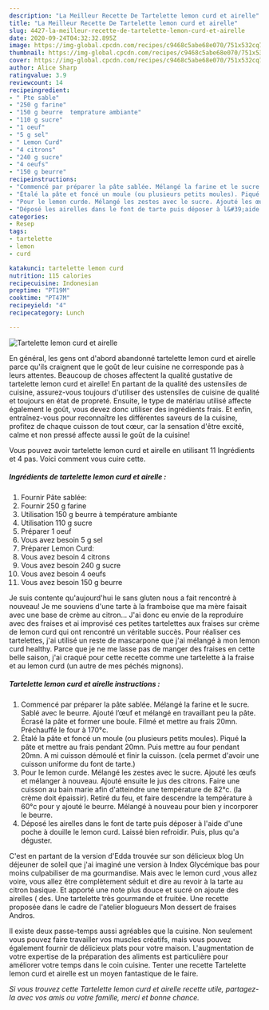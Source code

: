 ```yaml
---
description: "La Meilleur Recette De Tartelette lemon curd et airelle"
title: "La Meilleur Recette De Tartelette lemon curd et airelle"
slug: 4427-la-meilleur-recette-de-tartelette-lemon-curd-et-airelle
date: 2020-09-24T04:32:32.895Z
image: https://img-global.cpcdn.com/recipes/c9468c5abe68e070/751x532cq70/tartelette-lemon-curd-et-airelle-photo-principale-de-la-recette.jpg
thumbnail: https://img-global.cpcdn.com/recipes/c9468c5abe68e070/751x532cq70/tartelette-lemon-curd-et-airelle-photo-principale-de-la-recette.jpg
cover: https://img-global.cpcdn.com/recipes/c9468c5abe68e070/751x532cq70/tartelette-lemon-curd-et-airelle-photo-principale-de-la-recette.jpg
author: Alice Sharp
ratingvalue: 3.9
reviewcount: 14
recipeingredient:
- " Pte sable"
- "250 g farine"
- "150 g beurre  temprature ambiante"
- "110 g sucre"
- "1 oeuf"
- "5 g sel"
- " Lemon Curd"
- "4 citrons"
- "240 g sucre"
- "4 oeufs"
- "150 g beurre"
recipeinstructions:
- "Commencé par préparer la pâte sablée. Mélangé la farine et le sucre. Sablé avec le beurre. Ajouté l’œuf et mélangé en travaillant peu la pâte. Écrasé la pâte et former une boule. Filmé et mettre au frais 20mn. Préchauffé le four à 170°c."
- "Étalé la pâte et foncé un moule (ou plusieurs petits moules). Piqué la pâte et mettre au frais pendant 20mn. Puis mettre au four pendant 20mn. A mi cuisson démoulé et finir la cuisson. (cela permet d&#39;avoir une cuisson uniforme du font de tarte.)"
- "Pour le lemon curde. Mélangé les zestes avec le sucre. Ajouté les œufs et mélanger à nouveau. Ajouté ensuite le jus des citrons. Faire une cuisson au bain marie afin d&#39;atteindre une température de 82°c. (la crème doit épaissir). Retiré du feu, et faire descendre la température à 60°c pour y ajouté le beurre. Mélangé à nouveau pour bien y incorporer le beurre."
- "Déposé les airelles dans le font de tarte puis déposer à l&#39;aide d&#39;une poche à douille le lemon curd. Laissé bien refroidir. Puis, plus qu&#39;a déguster."
categories:
- Resep
tags:
- tartelette
- lemon
- curd

katakunci: tartelette lemon curd 
nutrition: 115 calories
recipecuisine: Indonesian
preptime: "PT19M"
cooktime: "PT47M"
recipeyield: "4"
recipecategory: Lunch

---
```



![Tartelette lemon curd et airelle](https://img-global.cpcdn.com/recipes/c9468c5abe68e070/751x532cq70/tartelette-lemon-curd-et-airelle-photo-principale-de-la-recette.jpg)

En général, les gens ont d'abord abandonné tartelette lemon curd et airelle parce qu'ils craignent que le goût de leur cuisine ne corresponde pas à leurs attentes. Beaucoup de choses affectent la qualité gustative de tartelette lemon curd et airelle! En partant de la qualité des ustensiles de cuisine, assurez-vous toujours d'utiliser des ustensiles de cuisine de qualité et toujours en état de propreté. Ensuite, le type de matériau utilisé affecte également le goût, vous devez donc utiliser des ingrédients frais. Et enfin, entraînez-vous pour reconnaître les différentes saveurs de la cuisine, profitez de chaque cuisson de tout cœur, car la sensation d'être excité, calme et non pressé affecte aussi le goût de la cuisine!

<!--inarticleads1-->

Vous pouvez avoir tartelette lemon curd et airelle en utilisant 11 Ingrédients et 4 pas. Voici comment vous cuire cette.

##### Ingrédients de tartelette lemon curd et airelle :

1. Fournir  Pâte sablée:
1. Fournir 250 g farine
1. Utilisation 150 g beurre à température ambiante
1. Utilisation 110 g sucre
1. Préparer 1 oeuf
1. Vous avez besoin 5 g sel
1. Préparer  Lemon Curd:
1. Vous avez besoin 4 citrons
1. Vous avez besoin 240 g sucre
1. Vous avez besoin 4 oeufs
1. Vous avez besoin 150 g beurre


Je suis contente qu&#39;aujourd&#39;hui le sans gluten nous a fait rencontré à nouveau! Je me souviens d&#39;une tarte à la framboise que ma mère faisait avec une base de crème au citron… J&#39;ai donc eu envie de la reproduire avec des fraises et ai improvisé ces petites tartelettes aux fraises sur crème de lemon curd qui ont rencontré un véritable succès. Pour réaliser ces tartelettes, j&#39;ai utilisé un reste de mascarpone que j&#39;ai mélangé à mon lemon curd healthy. Parce que je ne me lasse pas de manger des fraises en cette belle saison, j&#39;ai craqué pour cette recette comme une tartelette à la fraise et au lemon curd (un autre de mes péchés mignons). 

<!--inarticleads2-->

##### Tartelette lemon curd et airelle instructions :

1. Commencé par préparer la pâte sablée. Mélangé la farine et le sucre. Sablé avec le beurre. Ajouté l’œuf et mélangé en travaillant peu la pâte. Écrasé la pâte et former une boule. Filmé et mettre au frais 20mn. Préchauffé le four à 170°c.
1. Étalé la pâte et foncé un moule (ou plusieurs petits moules). Piqué la pâte et mettre au frais pendant 20mn. Puis mettre au four pendant 20mn. A mi cuisson démoulé et finir la cuisson. (cela permet d&#39;avoir une cuisson uniforme du font de tarte.)
1. Pour le lemon curde. Mélangé les zestes avec le sucre. Ajouté les œufs et mélanger à nouveau. Ajouté ensuite le jus des citrons. Faire une cuisson au bain marie afin d&#39;atteindre une température de 82°c. (la crème doit épaissir). Retiré du feu, et faire descendre la température à 60°c pour y ajouté le beurre. Mélangé à nouveau pour bien y incorporer le beurre.
1. Déposé les airelles dans le font de tarte puis déposer à l&#39;aide d&#39;une poche à douille le lemon curd. Laissé bien refroidir. Puis, plus qu&#39;a déguster.


C&#39;est en partant de la version d&#39;Edda trouvée sur son délicieux blog Un déjeuner de soleil que j&#39;ai imaginé une version à Index Glycémique bas pour moins culpabiliser de ma gourmandise. Mais avec le lemon curd ,vous allez voire, vous allez être complètement séduit et dire au revoir à la tarte au citron basique. Et apporté une note plus douce et sucré on ajoute des airelles ( des. Une tartelette très gourmande et fruitée. Une recette proposée dans le cadre de l&#39;atelier blogueurs Mon dessert de fraises Andros. 

<!--inarticleads1-->

<p>
Il existe deux passe-temps aussi agréables que la cuisine. Non seulement vous pouvez faire travailler vos muscles créatifs, mais vous pouvez également fournir de délicieux plats pour votre maison. L'augmentation de votre expertise de la préparation des aliments est particulière pour améliorer votre temps dans le coin cuisine. Tenter une recette Tartelette lemon curd et airelle est un moyen fantastique de le faire.
</p>

<p>
<i>Si vous trouvez cette Tartelette lemon curd et airelle recette utile, partagez-la avec vos amis ou votre famille, merci et bonne chance.</i>
</p>
